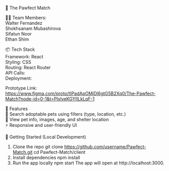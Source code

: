 🐾 The Pawfect Match 

👨‍💻 Team Members:  
Walter Fernandez  
Shokhsanam Mubashirova  
Sifatun Noor  
Ethan Shim

📦 Tech Stack  
Framework: React   
Styling: CSS   
Routing: React Router  
API Calls:   
Deployment:  

Prototype Link:  
https://www.figma.com/proto/tIPadApOMjDl6gtG5B2Xq0/The-Pawfect-Match?node-id=0-1&t=PlxlveKGYIILkLqF-1

🧰 Features  
🔎 Search adoptable pets using filters (type, location, etc.)  
📸 View pet info, images, age, and shelter location     
⚡ Responsive and user-friendly UI  

🚀 Getting Started (Local Development)
1. Clone the repo
git clone https://github.com/username/Pawfect-Match.git
cd Pawfect-Match/client
2. Install dependencies
npm install
3. Run the app locally
npm start
The app will open at http://localhost:3000.
